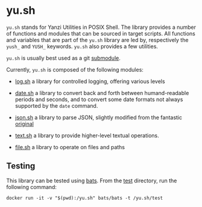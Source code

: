 # yu.sh

`yu.sh` stands for Yanzi Utilities in POSIX Shell. The library provides a number
of functions and modules that can be sourced in target scripts. All functions
and variables that are part of the `yu.sh` library are led by, respectively the
`yush_` and `YUSH_` keywords. `yu.sh` also provides a few utilities.

`yu.sh` is usually best used as a git [submodule].

  [submodule]: https://git-scm.com/book/en/v2/Git-Tools-Submodules

Currently, `yu.sh` is composed of the following modules:

+ [log.sh] a library for controlled logging, offering various levels
+ [date.sh] a library to convert back and forth between humand-readable periods
  and seconds, and to convert some date formats not always supported by the
  `date` command.
+ [json.sh] a library to parse JSON, slightly modified from the fantastic
  [original](https://github.com/rcrowley/json.sh)
+ [text.sh] a library to provide higher-level textual operations.
+ [file.sh] a library to operate on files and paths

  [log.sh]:./log.sh
  [date.sh]:./date.sh
  [json.sh]:./json.sh
  [text.sh]:./text.sh
  [file.sh]:./file.sh

## Testing

This library can be tested using [bats]. From the [test](./test) directory, run the
following command:

```shell
docker run -it -v "$(pwd):/yu.sh" bats/bats -t /yu.sh/test
```

  [bats]: https://github.com/bats-core/bats-core
